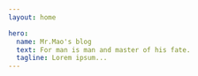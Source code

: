 ```yaml
---
layout: home

hero:
  name: Mr.Mao's blog
  text: For man is man and master of his fate.
  tagline: Lorem ipsum...
---
```

